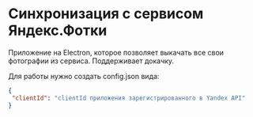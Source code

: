 # Синхронизация с сервисом Яндекс.Фотки

Приложение на Electron, которое позволяет выкачать все свои фотографии из сервиса.
Поддерживает докачку.

Для работы нужно создать config.json вида:

```json
{
 "clientId": "clientId приложения зарегистрированного в Yandex API"
}
```
